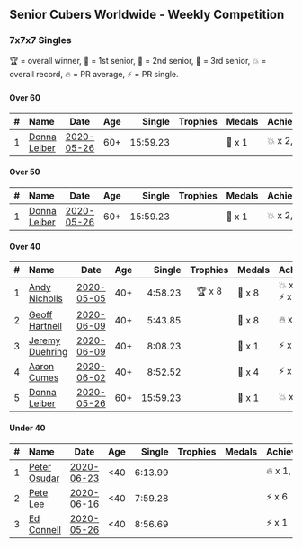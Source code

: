 ## Senior Cubers Worldwide - Weekly Competition
### 7x7x7 Singles

🏆 = overall winner, 🥇 = 1st senior, 🥈 = 2nd senior, 🥉 = 3rd senior, 💥 = overall record, 🔥 = PR average, ⚡ = PR single.

#### Over 60

| # | Name | Date | Age | Single | Trophies | Medals | Achievements | Video |
| :--: | :-- | :--: | :--: | --: | :--: | :-- | :-- | :-- |
| 1 | [Donna Leiber](../../persons/donna_leiber/777.md) | [2020-05-26](2020-05-26.md) | 60+ | 15:59.23 |  | <span style="white-space: nowrap">🥉 x 1</span> | <span style="white-space: nowrap">💥 x 2</span>, <span style="white-space: nowrap">⚡ x 2</span> | [Link](https://www.facebook.com/events/637852836799991/permalink/640055109913097/) |

#### Over 50

| # | Name | Date | Age | Single | Trophies | Medals | Achievements | Video |
| :--: | :-- | :--: | :--: | --: | :--: | :-- | :-- | :-- |
| 1 | [Donna Leiber](../../persons/donna_leiber/777.md) | [2020-05-26](2020-05-26.md) | 60+ | 15:59.23 |  | <span style="white-space: nowrap">🥉 x 1</span> | <span style="white-space: nowrap">💥 x 2</span>, <span style="white-space: nowrap">⚡ x 2</span> | [Link](https://www.facebook.com/events/637852836799991/permalink/640055109913097/) |

#### Over 40

| # | Name | Date | Age | Single | Trophies | Medals | Achievements | Video |
| :--: | :-- | :--: | :--: | --: | :--: | :-- | :-- | :-- |
| 1 | [Andy Nicholls](../../persons/andy_nicholls/777.md) | [2020-05-05](2020-05-05.md) | 40+ | 4:58.23 | <span style="white-space: nowrap">🏆 x 8</span> | <span style="white-space: nowrap">🥇 x 8</span> | <span style="white-space: nowrap">💥 x 1</span>, <span style="white-space: nowrap">🔥 x 1</span>, <span style="white-space: nowrap">⚡ x 1</span> | [Link](https://www.facebook.com/events/557526585195168/permalink/558592678421892/) |
| 2 | [Geoff Hartnell](../../persons/geoff_hartnell/777.md) | [2020-06-09](2020-06-09.md) | 40+ | 5:43.85 |  | <span style="white-space: nowrap">🥈 x 8</span> | <span style="white-space: nowrap">🔥 x 2</span>, <span style="white-space: nowrap">⚡ x 2</span> | [Link](https://www.facebook.com/events/1130228284009045/permalink/1131048293927044/) |
| 3 | [Jeremy Duehring](../../persons/jeremy_duehring/777.md) | [2020-06-09](2020-06-09.md) | 40+ | 8:08.23 |  | <span style="white-space: nowrap">🥉 x 1</span> | <span style="white-space: nowrap">⚡ x 2</span> | [Link](https://www.facebook.com/jeremy.duehring/videos/10160093213052846/) |
| 4 | [Aaron Cumes](../../persons/aaron_cumes/777.md) | [2020-06-02](2020-06-02.md) | 40+ | 8:52.52 |  | <span style="white-space: nowrap">🥉 x 4</span> | <span style="white-space: nowrap">⚡ x 2</span> | [Link](https://www.facebook.com/events/573401076937046/permalink/574489523494868/) |
| 5 | [Donna Leiber](../../persons/donna_leiber/777.md) | [2020-05-26](2020-05-26.md) | 60+ | 15:59.23 |  | <span style="white-space: nowrap">🥉 x 1</span> | <span style="white-space: nowrap">💥 x 2</span>, <span style="white-space: nowrap">⚡ x 2</span> | [Link](https://www.facebook.com/events/637852836799991/permalink/640055109913097/) |

#### Under 40

| # | Name | Date | Age | Single | Trophies | Medals | Achievements | Video |
| :--: | :-- | :--: | :--: | --: | :--: | :-- | :-- | :-- |
| 1 | [Peter Osudar](../../persons/peter_osudar/777.md) | [2020-06-23](2020-06-23.md) | <40 | 6:13.99 |  |  | <span style="white-space: nowrap">🔥 x 1</span>, <span style="white-space: nowrap">⚡ x 1</span> | [Link](https://www.facebook.com/events/268636114456043/permalink/276983293621325/) |
| 2 | [Pete Lee](../../persons/pete_lee/777.md) | [2020-06-16](2020-06-16.md) | <40 | 7:59.28 |  |  | <span style="white-space: nowrap">⚡ x 6</span> | [Link](https://www.facebook.com/events/256188575607890/permalink/256481515578596/) |
| 3 | [Ed Connell](../../persons/ed_connell/777.md) | [2020-05-26](2020-05-26.md) | <40 | 8:56.69 |  |  | <span style="white-space: nowrap">⚡ x 1</span> | [Link](https://www.facebook.com/events/637852836799991/permalink/640364566548818/) |


<!-- Global site tag (gtag.js) - Google Analytics -->
<script async src="https://www.googletagmanager.com/gtag/js?id=UA-86348435-3"></script>
<script>window.dataLayer = window.dataLayer || []; function gtag() {dataLayer.push(arguments);} gtag('js', new Date()); gtag('config', 'UA-86348435-3');</script>
